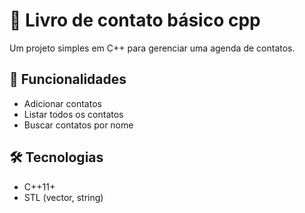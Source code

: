 # 📇 Livro de contato básico cpp

Um projeto simples em C++ para gerenciar uma agenda de contatos.

## 🚀 Funcionalidades
- Adicionar contatos
- Listar todos os contatos
- Buscar contatos por nome

## 🛠️ Tecnologias
- C++11+
- STL (vector, string)

